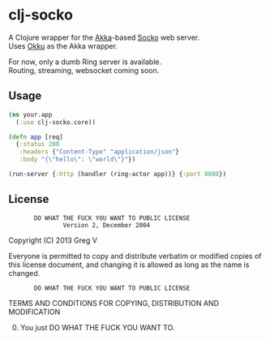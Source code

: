 # clj-socko

A Clojure wrapper for the [Akka](http://akka.io)-based [Socko](http://sockoweb.org) web server.  
Uses [Okku](https://github.com/gaverhae/okku) as the Akka wrapper.  

For now, only a dumb Ring server is available.  
Routing, streaming, websocket coming soon.

## Usage

```clojure
(ns your.app
  (:use clj-socko.core))

(defn app [req]
  {:status 200
   :headers {"Content-Type" "application/json"}
   :body "{\"hello\": \"world\"}"})

(run-server {:http (handler (ring-actor app))} {:port 8080})
```

## License

           DO WHAT THE FUCK YOU WANT TO PUBLIC LICENSE
                   Version 2, December 2004

Copyright (C) 2013 Greg V

Everyone is permitted to copy and distribute verbatim or modified
copies of this license document, and changing it is allowed as long
as the name is changed.

           DO WHAT THE FUCK YOU WANT TO PUBLIC LICENSE
  TERMS AND CONDITIONS FOR COPYING, DISTRIBUTION AND MODIFICATION

 0. You just DO WHAT THE FUCK YOU WANT TO.
